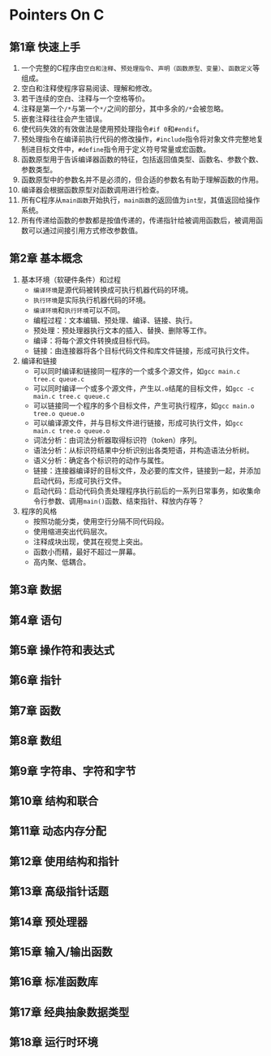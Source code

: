 # Pointers On C

## 第1章 快速上手

1. 一个完整的C程序由`空白和注释`、`预处理指令`、`声明（函数原型、变量）`、`函数定义`等组成。
2. 空白和注释使程序容易阅读、理解和修改。
3. 若干连续的空白、注释与一个空格等价。
4. 注释是第一个`/*`与第一个`*/`之间的部分，其中多余的`/*`会被忽略。
5. 嵌套注释往往会产生错误。
6. 使代码失效的有效做法是使用预处理指令`#if 0`和`#endif`。
7. 预处理指令在编译前执行代码的修改操作，`#include`指令将对象文件完整地复制进目标文件中，`#define`指令用于定义符号常量或宏函数。
8. 函数原型用于告诉编译器函数的特征，包括返回值类型、函数名、参数个数、参数类型。
9. 函数原型中的参数名并不是必须的，但合适的参数名有助于理解函数的作用。
10. 编译器会根据函数原型对函数调用进行检查。
11. 所有C程序从`main函数`开始执行，`main函数`的返回值为`int型`，其值返回给操作系统。
12. 所有传递给函数的参数都是按值传递的，传递指针给被调用函数后，被调用函数可以通过间接引用方式修改参数值。

## 第2章 基本概念

1. 基本环境（软硬件条件）和过程
   - `编译环境`是源代码被转换成可执行机器代码的环境。
   - `执行环境`是实际执行机器代码的环境。
   - `编译环境`和`执行环境`可以不同。
   - 编程过程：文本编辑、预处理、编译、链接、执行。
   - 预处理：预处理器执行文本的插入、替换、删除等工作。
   - 编译：将每个源文件转换成目标代码。
   - 链接：由连接器将各个目标代码文件和库文件链接，形成可执行文件。
2. 编译和链接
   - 可以同时编译和链接同一程序的一个或多个源文件，如`gcc main.c tree.c queue.c`
   - 可以同时编译一个或多个源文件，产生以`.o`结尾的目标文件，如`gcc -c main.c tree.c queue.c`
   - 可以链接同一个程序的多个目标文件，产生可执行程序，如`gcc main.o tree.o queue.o`
   - 可以编译源文件，并与目标文件进行链接，形成可执行文件，如`gcc main.c tree.o queue.o`
   - 词法分析：由词法分析器取得标识符（token）序列。
   - 语法分析：从标识符结果中分析识别出各类短语，并构造语法分析树。
   - 语义分析：确定各个标识符的动作与属性。
   - 链接：连接器编译好的目标文件，及必要的库文件，链接到一起，并添加启动代码，形成可执行文件。
   - 启动代码：启动代码负责处理程序执行前后的一系列日常事务，如收集命令行参数、调用`main()`函数、结束指针、释放内存等？
3. 程序的风格
   - 按照功能分类，使用空行分隔不同代码段。
   - 使用缩进突出代码层次。
   - 注释成块出现，使其在视觉上突出。
   - 函数小而精，最好不超过一屏幕。
   - 高内聚、低耦合。

## 第3章 数据

## 第4章 语句

## 第5章 操作符和表达式

## 第6章 指针

## 第7章 函数

## 第8章 数组

## 第9章 字符串、字符和字节

## 第10章 结构和联合

## 第11章 动态内存分配

## 第12章 使用结构和指针

## 第13章 高级指针话题

## 第14章 预处理器

## 第15章 输入/输出函数

## 第16章 标准函数库

## 第17章 经典抽象数据类型

## 第18章 运行时环境
